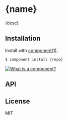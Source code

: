 # {name}

  {desc}

## Installation

  Install with [component(1)](http://component.io):

    $ component install {repo}

[![What is a component?](http://i.imgur.com/4NT4V.png)](https://github.com/component/component#screencasts)

## API



## License

  MIT
